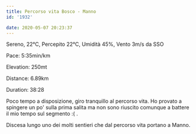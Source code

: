 ```yaml
---
title: Percorso vita Bosco - Manno
id: '1932'

date: 2020-05-07 20:23:37
---
```


Sereno, 22°C, Percepito 22°C, Umidità 45%, Vento 3m/s da SSO

Pace: 5:35min/km

Elevation: 250mt

Distance: 6.89km

Duration: 38:28

Poco tempo a disposizione, giro tranquillo al percorso vita. Ho provato a spingere un po' sulla prima salita ma non sono riuscito comunque a battere il mio tempo sul segmento :( .

Discesa lungo uno dei molti sentieri che dal percorso vita portano a Manno.

<!-- ![image](/images/2021/08/20200507-activity-map_hu5354f15aefbc55c56006c38ba2fa3dec_80300_700x0_resize_box_3.png) -->
